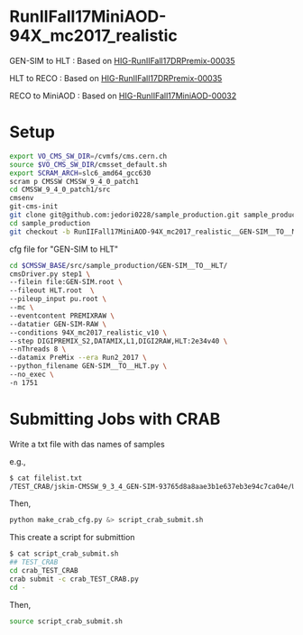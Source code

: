 RunIIFall17MiniAOD-94X_mc2017_realistic
====

GEN-SIM to HLT : Based on [HIG-RunIIFall17DRPremix-00035](https://cms-pdmv.cern.ch/mcm/requests?prepid=HIG-RunIIFall17DRPremix-00035&page=0&shown=127)

HLT to RECO : Based on [HIG-RunIIFall17DRPremix-00035](https://cms-pdmv.cern.ch/mcm/requests?prepid=HIG-RunIIFall17DRPremix-00035&page=0&shown=127)

RECO to MiniAOD : Based on [HIG-RunIIFall17MiniAOD-00032](https://cms-pdmv.cern.ch/mcm/requests?prepid=HIG-RunIIFall17MiniAOD-00032&page=0&shown=127)

# Setup

```bash
export VO_CMS_SW_DIR=/cvmfs/cms.cern.ch
source $VO_CMS_SW_DIR/cmsset_default.sh
export SCRAM_ARCH=slc6_amd64_gcc630
scram p CMSSW CMSSW_9_4_0_patch1
cd CMSSW_9_4_0_patch1/src
cmsenv
git-cms-init
git clone git@github.com:jedori0228/sample_production.git sample_production
cd sample_production
git checkout -b RunIIFall17MiniAOD-94X_mc2017_realistic__GEN-SIM__TO__MiniAOD origin/RunIIFall17MiniAOD-94X_mc2017_realistic__GEN-SIM__TO__MiniAOD
```

cfg file for "GEN-SIM to HLT"

```bash
cd $CMSSW_BASE/src/sample_production/GEN-SIM__TO__HLT/
cmsDriver.py step1 \
--filein file:GEN-SIM.root \
--fileout HLT.root  \
--pileup_input pu.root \
--mc \
--eventcontent PREMIXRAW \
--datatier GEN-SIM-RAW \
--conditions 94X_mc2017_realistic_v10 \
--step DIGIPREMIX_S2,DATAMIX,L1,DIGI2RAW,HLT:2e34v40 \
--nThreads 8 \
--datamix PreMix --era Run2_2017 \
--python_filename GEN-SIM__TO__HLT.py \
--no_exec \
-n 1751
```

# Submitting Jobs with CRAB

Write a txt file with das names of samples

e.g.,

```bash
$ cat filelist.txt 
/TEST_CRAB/jskim-CMSSW_9_3_4_GEN-SIM-93765d8a8aae3b1e637eb3e94c7ca04e/USER
```

Then, 

```bash
python make_crab_cfg.py &> script_crab_submit.sh
```

This create a script for submittion

```bash
$ cat script_crab_submit.sh 
## TEST_CRAB
cd crab_TEST_CRAB
crab submit -c crab_TEST_CRAB.py
cd -
```

Then,

```bash
source script_crab_submit.sh
```

